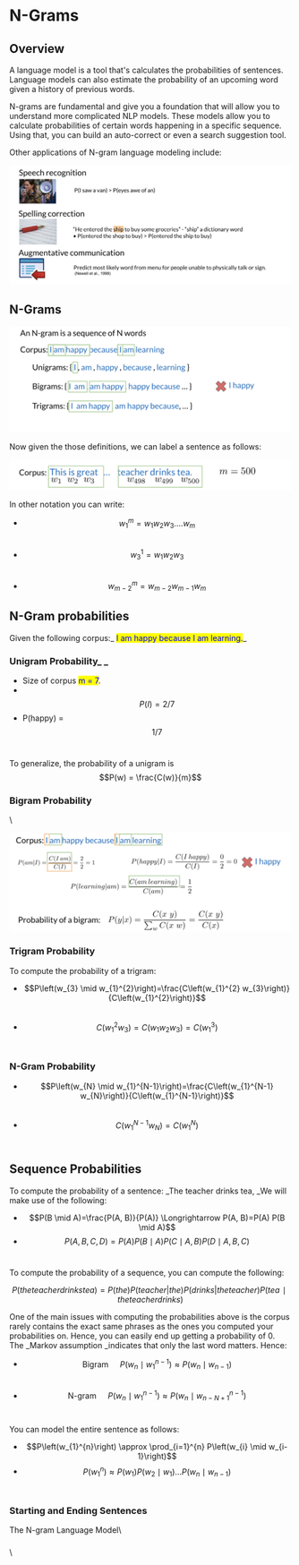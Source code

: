 # N-Grams

## Overview

A language model is a tool that's calculates the probabilities of sentences. Language models can also estimate the probability of an upcoming word given a history of previous words.

N-grams are fundamental and give you a foundation that will allow you to understand more complicated NLP models. These models allow you to calculate probabilities of certain words happening in a specific sequence. Using that, you can build an auto-correct or even a search suggestion tool.&#x20;

Other applications of N-gram language modeling include:

![](<../.gitbook/assets/image (70) (1).png>)

## N-Grams

![](<../.gitbook/assets/image (72) (1).png>)

Now given the those definitions, we can label a sentence as follows:

![](<../.gitbook/assets/image (71) (1).png>)



In other notation you can write:&#x20;

* $$w_1^m = w_1 w_2 w_3 .... w_m$$​
* $$w  ^1_ 3 ​  =w _1 ​  w _2 ​  w_ 3 ​$$​
* $$w_{m−2}^m ​  =w _{m−2} w _{m−1} ​w_m$$

## ​N-Gram probabilities

Given the following corpus:_ <mark style="color:blue;">I am happy because I am learning.</mark>_

### Unigram Probability_ _

* Size of corpus <mark style="color:blue;">m = 7</mark>.
* ​$$P(I)= 2/7$$
* P(happy) = $$1/7$$​

To generalize, the probability of a unigram is $$P(w) = \frac{C(w)}{m}$$

### Bigram Probability

\


![](<../.gitbook/assets/image (74) (1).png>)

### Trigram Probability

​To compute the probability of a trigram:

* $$P\left(w_{3} \mid w_{1}^{2}\right)=\frac{C\left(w_{1}^{2} w_{3}\right)}{C\left(w_{1}^{2}\right)}$$​
* $$C\left(w_{1}^{2} w_{3}\right)=C\left(w_{1} w_{2} w_{3}\right)=C\left(w_{1}^{3}\right)$$​

### N-Gram Probability

* $$P\left(w_{N} \mid w_{1}^{N-1}\right)=\frac{C\left(w_{1}^{N-1} w_{N}\right)}{C\left(w_{1}^{N-1}\right)}$$​
* $$C\left(w_{1}^{N-1} w_{N}\right)=C\left(w_{1}^{N}\right)$$​

## Sequence Probabilities

To compute the probability of a sentence: _The teacher drinks tea, _We will make use of the following:

* $$P(B \mid A)=\frac{P(A, B)}{P(A)} \Longrightarrow P(A, B)=P(A) P(B \mid A)$$
* $$P(A, B, C, D)=P(A) P(B \mid A) P(C \mid A, B) P(D \mid A, B, C)$$​

To compute the probability of a sequence, you can compute the following:

$$P( the teacher drinks tea )= P(the)P( teacher|the)P( drinks | the teacher)P(tea∣the teacher drinks )$$

One of the main issues with computing the probabilities above is the corpus rarely contains the exact same phrases as the ones you computed your probabilities on. Hence, you can easily end up getting a probability of 0. The _Markov assumption _indicates that only the last word matters. Hence:

* $$\text { Bigram } \quad P\left(w_{n} \mid w_{1}^{n-1}\right) \approx P\left(w_{n} \mid w_{n-1}\right)$$​
* $$\text { N-gram } \quad P\left(w_{n} \mid w_{1}^{n-1}\right) \approx P\left(w_{n} \mid w_{n-N+1}^{n-1}\right)$$​

You can model the entire sentence as follows:

* $$P\left(w_{1}^{n}\right) \approx \prod_{i=1}^{n} P\left(w_{i} \mid w_{i-1}\right)$$
* $$P\left(w_{1}^{n}\right) \approx P\left(w_{1}\right) P\left(w_{2} \mid w_{1}\right) \ldots P\left(w_{n} \mid w_{n-1}\right)$$​

### Starting and Ending Sentences

The N-gram Language Model\



### &#x20;

\
